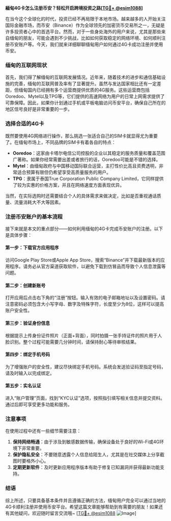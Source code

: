 **緬甸4G卡怎么注册币安？轻松开启跨境投资之路[[TG💪+ @esim1088](https://t.me/s/esim1088)]**

在当今这个全球化的时代，投资已经不再局限于本地市场。越来越多的人开始关注国际金融市场，而币安（Binance）作为全球领先的加密货币交易所之一，无疑是许多投资者心中的首选平台。然而，对于一些身处海外的用户来说，尤其是那些来自缅甸的朋友，可能会遇到不少挑战，比如如何获取稳定的网络环境、如何顺利注册币安账户等。今天，我们就来详细聊聊缅甸用户如何通过4G卡成功注册并使用币安。

### 缅甸的互联网现状

首先，我们得了解缅甸的互联网发展情况。近年来，随着技术的进步和通信基础设施的完善，缅甸的互联网普及率有了显著提升。虽然与发达国家相比还有一定差距，但缅甸国内已经拥有多个运营商提供优质的4G服务。这些运营商包括Ooredoo、Mytel以及TPG等，它们提供的高速网络为用户的日常上网需求提供了可靠保障。因此，如果你计划通过手机或平板电脑访问币安平台，确保自己所在的地区信号良好是非常重要的一步。

### 选择合适的4G卡

既然要使用4G网络进行操作，那么挑选一张适合自己的SIM卡就显得尤为重要了。在缅甸市场上，不同品牌的SIM卡有着各自的特点：

- **Ooredoo**：这家由卡塔尔电信公司控股的企业以其稳定的服务质量和覆盖范围广著称。如果你经常需要出差或者旅行的话，Ooredoo可能是不错的选择。
- **Mytel**：由缅甸政府与中国移动国际联合运营，主打性价比高且资费透明，非常适合预算有限但仍希望享受高质量服务的用户。
- **TPG**：隶属于泰国True Corporation Public Company Limited，它同样提供了较为实惠的价格方案，并且在网络速度方面表现优异。

当然，在实际选购时还需要结合个人的具体需求来做决定，比如是否重视通话质量、流量消耗大不大等因素。

### 注册币安账户的基本流程

接下来就是本文的重点部分——如何利用缅甸的4G卡完成币安账户的注册。以下是具体步骤：

#### 第一步：下载官方应用程序
访问Google Play Store或Apple App Store，搜索“Binance”并下载最新版本的应用程序。请务必从官方渠道获取软件，以避免下载到仿冒品而导致个人信息泄露等问题。

#### 第二步：创建新账号
打开应用后点击右下角的“注册”按钮。输入有效的电子邮箱地址以及设置密码。请注意密码必须包含大小写字母、数字及特殊字符，长度至少为8位，这样可以提高账户安全性。

#### 第三步：验证身份信息
根据提示上传身份证件照片（正面+背面），同时拍摄一张手持证件的照片用于人脸识别。整个过程可能需要几分钟时间，请保持耐心等待审核结果。

#### 第四步：绑定手机号码
为了增强账户的安全性，建议尽快绑定手机号码。系统会发送验证码至指定号码，请及时输入以完成绑定。

#### 第五步：实名认证
进入“账户管理”页面，找到“KYC认证”选项，按照指引填写相关信息并提交资料。通过后即可享受更多功能和服务。

### 注意事项

在使用过程中还有一些细节需要注意：

1. **保持网络畅通**：由于涉及到敏感数据传输，确保设备处于良好的Wi-Fi或4G环境下非常重要。
2. **保护隐私安全**：不要随意透露个人信息给陌生人，尤其是在社交媒体上分享截图时要格外小心。
3. **定期更新软件**：及时更新应用程序版本有助于修复已知漏洞并获得最新功能支持。

### 结语

综上所述，只要具备基本条件并且遵循正确的方法，缅甸用户完全可以通过当地的4G卡顺利注册并使用币安平台。希望这篇文章能够帮助到有需要的朋友！如果还有其他疑问，欢迎随时留言交流哦~ [[TG💪+ @esim1088](https://t.me/s/esim1088) ![Image](https://i.postimg.cc/4NQfJmqS/Snipaste-2025-05-13-00-14-12.png)]